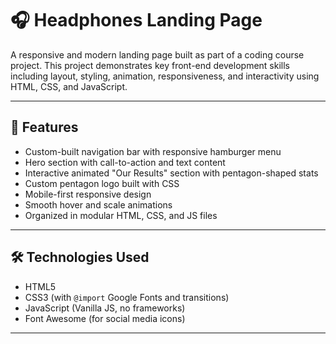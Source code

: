 # 🎧 Headphones Landing Page

A responsive and modern landing page built as part of a coding course project. This project demonstrates key front-end development skills including layout, styling, animation, responsiveness, and interactivity using HTML, CSS, and JavaScript.

---

## 🚀 Features

- Custom-built navigation bar with responsive hamburger menu
- Hero section with call-to-action and text content
- Interactive animated "Our Results" section with pentagon-shaped stats
- Custom pentagon logo built with CSS
- Mobile-first responsive design
- Smooth hover and scale animations
- Organized in modular HTML, CSS, and JS files

---

## 🛠️ Technologies Used

- HTML5
- CSS3 (with `@import` Google Fonts and transitions)
- JavaScript (Vanilla JS, no frameworks)
- Font Awesome (for social media icons)

---
